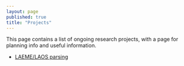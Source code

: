 ```yaml
---
layout: page
published: true
title: "Projects"
---
```


This page contains a list of ongoing research projects, with a page for
planning info and useful information.

- [LAEME/LAOS parsing](projects/laeme-laos-parsing)
